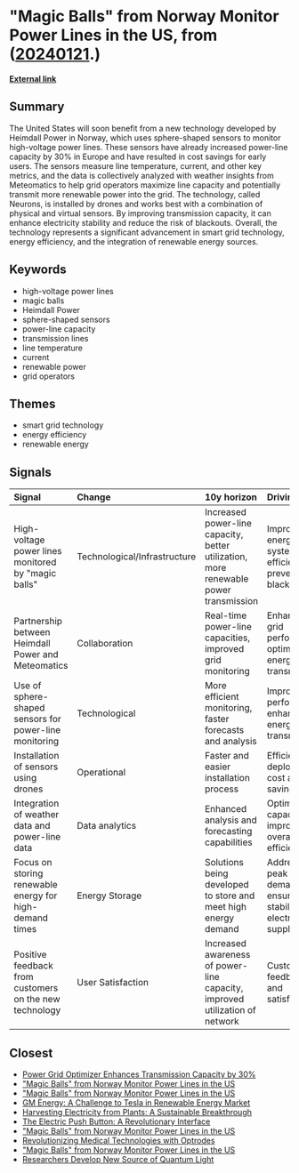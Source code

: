 # __"Magic Balls" from Norway Monitor Power Lines in the US__, from ([20240121](https://kghosh.substack.com/p/20240121).)

__[External link](https://www.thecooldown.com/green-tech/magic-balls-power-lines-heimdall/)__



## Summary

The United States will soon benefit from a new technology developed by Heimdall Power in Norway, which uses sphere-shaped sensors to monitor high-voltage power lines. These sensors have already increased power-line capacity by 30% in Europe and have resulted in cost savings for early users. The sensors measure line temperature, current, and other key metrics, and the data is collectively analyzed with weather insights from Meteomatics to help grid operators maximize line capacity and potentially transmit more renewable power into the grid. The technology, called Neurons, is installed by drones and works best with a combination of physical and virtual sensors. By improving transmission capacity, it can enhance electricity stability and reduce the risk of blackouts. Overall, the technology represents a significant advancement in smart grid technology, energy efficiency, and the integration of renewable energy sources.

## Keywords

* high-voltage power lines
* magic balls
* Heimdall Power
* sphere-shaped sensors
* power-line capacity
* transmission lines
* line temperature
* current
* renewable power
* grid operators

## Themes

* smart grid technology
* energy efficiency
* renewable energy

## Signals

| Signal                                                  | Change                       | 10y horizon                                                                          | Driving force                                               |
|:--------------------------------------------------------|:-----------------------------|:-------------------------------------------------------------------------------------|:------------------------------------------------------------|
| High-voltage power lines monitored by "magic balls"     | Technological/Infrastructure | Increased power-line capacity, better utilization, more renewable power transmission | Improve energy system efficiency, prevent blackouts         |
| Partnership between Heimdall Power and Meteomatics      | Collaboration                | Real-time power-line capacities, improved grid monitoring                            | Enhanced grid performance, optimized energy transmission    |
| Use of sphere-shaped sensors for power-line monitoring  | Technological                | More efficient monitoring, faster forecasts and analysis                             | Improve grid performance, enhance energy transmission       |
| Installation of sensors using drones                    | Operational                  | Faster and easier installation process                                               | Efficient deployment, cost and time savings                 |
| Integration of weather data and power-line data         | Data analytics               | Enhanced analysis and forecasting capabilities                                       | Optimize grid capacity, improve overall efficiency          |
| Focus on storing renewable energy for high-demand times | Energy Storage               | Solutions being developed to store and meet high energy demand                       | Address peak demand, ensure stability of electricity supply |
| Positive feedback from customers on the new technology  | User Satisfaction            | Increased awareness of power-line capacity, improved utilization of network          | Customer feedback and satisfaction                          |

## Closest

* [Power Grid Optimizer Enhances Transmission Capacity by 30%](ac1dca3c524bdd7aa99f29fd255c7c41)
* ["Magic Balls" from Norway Monitor Power Lines in the US](5f6b61cf3188966409a86606c4fb6134)
* ["Magic Balls" from Norway Monitor Power Lines in the US](5f6b61cf3188966409a86606c4fb6134)
* [GM Energy: A Challenge to Tesla in Renewable Energy Market](db277b1d574be61a29e5d0e818b02268)
* [Harvesting Electricity from Plants: A Sustainable Breakthrough](b84bf2742e851da35bfd23220e697b3c)
* [The Electric Push Button: A Revolutionary Interface](4b919285ff10ba20a59e6eea3cf1f9c1)
* ["Magic Balls" from Norway Monitor Power Lines in the US](5f6b61cf3188966409a86606c4fb6134)
* [Revolutionizing Medical Technologies with Optrodes](7aeb03c0771769ceb99c3085c141c1fe)
* ["Magic Balls" from Norway Monitor Power Lines in the US](5f6b61cf3188966409a86606c4fb6134)
* [Researchers Develop New Source of Quantum Light](059bc68ff6f1a35906ae3e976a00c335)